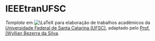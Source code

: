 # IEEEtranUFSC

_Template_ em ![\LaTeX](https://render.githubusercontent.com/render/math?math=%5CLaTeX) para elaboração de trabalhos acadêmicos da <a href="http://ufsc.br/" target="_blank">Universidade Federal de Santa Catarina (UFSC)</a>, adaptado pelo <a href="http://wyllian.prof.ufsc.br/" target="_blank">Prof. [Wyllian Bezerra da Silva</a>.




